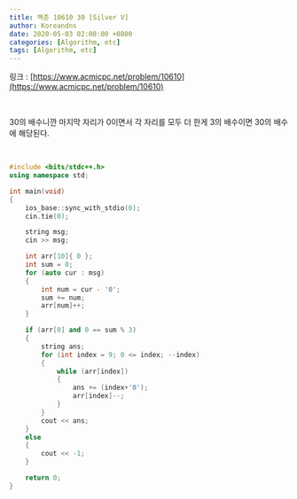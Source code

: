 ```yaml
---
title: 백준 10610 30 [Silver V]
author: Koreandns
date: 2020-05-03 02:00:00 +0800
categories: [Algorithm, etc]
tags: [Algorithm, etc]
---
```




링크 : [https://www.acmicpc.net/problem/10610](https://www.acmicpc.net/problem/10610)



<br>

30의 배수니깐 마지막 자리가 0이면서 각 자리를 모두 더 한게 3의 배수이면 30의 배수에 해당된다.

<br>



```c++
#include <bits/stdc++.h>
using namespace std;

int main(void)
{
	ios_base::sync_with_stdio(0);
	cin.tie(0);

	string msg;
	cin >> msg;

	int arr[10]{ 0 };
	int sum = 0;
	for (auto cur : msg)
	{
		int num = cur - '0';
		sum += num;
		arr[num]++;
	}

	if (arr[0] and 0 == sum % 3)
	{
		string ans;
		for (int index = 9; 0 <= index; --index)
		{
			while (arr[index])
			{
				ans += (index+'0');
				arr[index]--;
			}
		}
		cout << ans;
	}
	else
	{
		cout << -1;
	}

	return 0;
}
```

